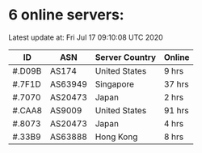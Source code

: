 # 6 online servers:

Latest update at: Fri Jul 17 09:10:08 UTC 2020

| ID | ASN | Server Country | Online |
| -- | --- | -------------- | ------ |
| #.D09B | AS174 | United States | 9 hrs |
| #.7F1D | AS63949 | Singapore | 37 hrs |
| #.7070 | AS20473 | Japan | 2 hrs |
| #.CAA8 | AS9009 | United States | 91 hrs |
| #.8073 | AS20473 | Japan | 4 hrs |
| #.33B9 | AS63888 | Hong Kong | 8 hrs |

